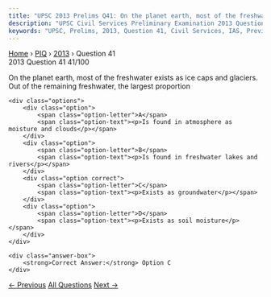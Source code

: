 ```yaml
---
title: "UPSC 2013 Prelims Q41: On the planet earth, most of the freshwater exists as ice ca..."
description: "UPSC Civil Services Preliminary Examination 2013 Question 41 with options and answer"
keywords: "UPSC, Prelims, 2013, Question 41, Civil Services, IAS, Previous Year Questions"
---
```


<nav class="breadcrumb">
    <a href="../../">Home</a>
    <span>›</span>
    <a href="../">PIQ</a>
    <span>›</span>
    <a href="./">2013</a>
    <span>›</span>
    <span>Question 41</span>
</nav>

<div class="question-header">
    <div class="question-meta">
        <span class="year-badge">2013</span>
        <span class="question-number">Question 41</span>
        <span class="progress">41/100</span>
    </div>
    <div class="progress-bar">
        <div class="progress-fill" style="width: 41.0%"></div>
    </div>
</div>

<div class="question-content">
    <div class="question-text">
        <p>On the planet earth, most of the freshwater exists as ice caps and glaciers. Out of the remaining freshwater, the largest proportion</p>
    </div>
    
    <div class="options">
        <div class="option">
            <span class="option-letter">A</span>
            <span class="option-text"><p>Is found in atmosphere as moisture and clouds</p></span>
        </div>
        <div class="option">
            <span class="option-letter">B</span>
            <span class="option-text"><p>Is found in freshwater lakes and rivers</p></span>
        </div>
        <div class="option correct">
            <span class="option-letter">C</span>
            <span class="option-text"><p>Exists as groundwater</p></span>
        </div>
        <div class="option">
            <span class="option-letter">D</span>
            <span class="option-text"><p>Exists as soil moisture</p></span>
        </div>
    </div>

    <div class="answer-box">
        <strong>Correct Answer:</strong> Option C
    </div>
</div>

<div class="question-nav">
    <a href="../q040-the-narmada-river-flows-to-the-west-while-most-oth/" class="nav-btn prev">← Previous</a>
    <a href="../" class="nav-btn center">All Questions</a>
    <a href="../q042-consider-the-following-pairs-1-nokrek-biosphere-re/" class="nav-btn next">Next →</a>
</div>
